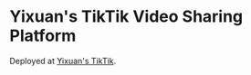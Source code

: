 # Yixuan's TikTik Video Sharing Platform



Deployed at
[Yixuan's TikTik](https://tiktok-app-plum.vercel.app/).

